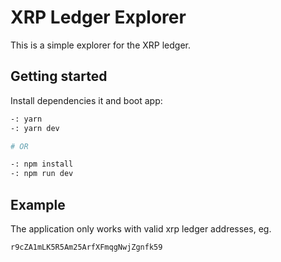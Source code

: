 # XRP Ledger Explorer

This is a simple explorer for the XRP ledger. 

## Getting started

Install dependencies it and boot app:

```bash
-: yarn
-: yarn dev

# OR

-: npm install
-: npm run dev
```

## Example

The application only works with valid xrp ledger addresses, eg.

```bash
r9cZA1mLK5R5Am25ArfXFmqgNwjZgnfk59
```